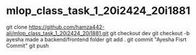 # mlop_class_task_1_20i2424_20i1881
 git clone https://github.com/hamza442-ali/mlop_class_task_1_20i2424_20i1881.git
  git checkout dev
  git checkout -b ayesha
  made a backend/frontend folder
  git add . 
  git commit "Ayesha Fisrt Commit"
  git push 